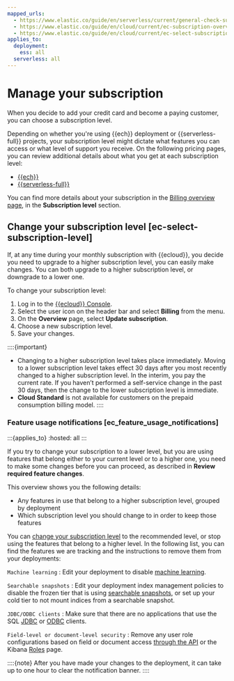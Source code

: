 ```yaml
---
mapped_urls:
  - https://www.elastic.co/guide/en/serverless/current/general-check-subscription.html
  - https://www.elastic.co/guide/en/cloud/current/ec-subscription-overview.html
  - https://www.elastic.co/guide/en/cloud/current/ec-select-subscription-level.html
applies_to:
  deployment:
    ess: all
  serverless: all
---
```


# Manage your subscription

When you decide to add your credit card and become a paying customer, you can choose a subscription level. 

Depending on whether you're using {{ech}} deployment or {{serverless-full}} projects, your subscription level might dictate what features you can access or what level of support you receive. On the following pricing pages, you can review additional details about what you get at each subscription level:

* [{{ech}}](https://www.elastic.co/cloud/elasticsearch-service/pricing)
* [{{serverless-full}}](https://www.elastic.co/pricing/serverless-search)

You can find more details about your subscription in the [Billing overview page](https://cloud.elastic.co/billing/overview), in the **Subscription level** section. 


## Change your subscription level [ec-select-subscription-level]

If, at any time during your monthly subscription with {{ecloud}}, you decide you need to upgrade to a higher subscription level, you can easily make changes. You can both upgrade to a higher subscription level, or downgrade to a lower one.

To change your subscription level:

1. Log in to the [{{ecloud}} Console](https://cloud.elastic.co?page=docs&placement=docs-body).
2. Select the user icon on the header bar and select **Billing** from the menu.
3. On the **Overview** page, select **Update subscription**.
4. Choose a new subscription level.
5. Save your changes.

::::{important}
* Changing to a higher subscription level takes place immediately. Moving to a lower subscription level takes effect 30 days after you most recently changed to a higher subscription level. In the interim, you pay the current rate. If you haven’t performed a self-service change in the past 30 days, then the change to the lower subscription level is immediate.
* **Cloud Standard** is not available for customers on the prepaid consumption billing model.
::::

### Feature usage notifications [ec_feature_usage_notifications]

:::{applies_to}
:hosted: all
:::

If you try to change your subscription to a lower level, but you are using features that belong either to your current level or to a higher one, you need to make some changes before you can proceed, as described in **Review required feature changes**.

This overview shows you the following details:

* Any features in use that belong to a higher subscription level, grouped by deployment
* Which subscription level you should change to in order to keep those features

You can [change your subscription level](/deploy-manage/cloud-organization/billing/manage-subscription.md) to the recommended level, or stop using the features that belong to a higher level. In the following list, you can find the features we are tracking and the instructions to remove them from your deployments:

`Machine learning`
:   Edit your deployment to disable [machine learning](/explore-analyze/machine-learning.md).

`Searchable snapshots`
:   Edit your deployment index management policies to disable the frozen tier that is using [searchable snapshots](/deploy-manage/tools/snapshot-and-restore/searchable-snapshots.md), or set up your cold tier to not mount indices from a searchable snapshot.

`JDBC/ODBC clients`
:   Make sure that there are no applications that use the SQL [JDBC](/explore-analyze/query-filter/languages/sql-jdbc.md) or [ODBC](/explore-analyze/query-filter/languages/sql-odbc.md) clients.

`Field-level or document-level security`
:   Remove any user role configurations based on field or document access [through the API](/deploy-manage/users-roles/cluster-or-deployment-auth/controlling-access-at-document-field-level.md) or the Kibana [Roles](/deploy-manage/users-roles/cluster-or-deployment-auth/defining-roles.md) page.

::::{note}
After you have made your changes to the deployment, it can take up to one hour to clear the notification banner.
::::
